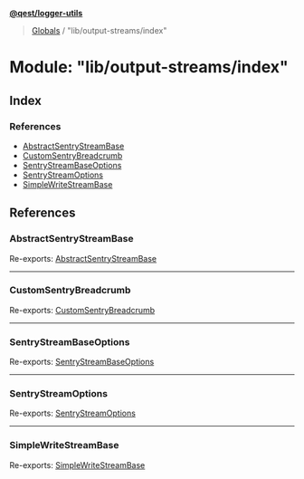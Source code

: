 **[@qest/logger-utils](../README.md)**

> [Globals](../README.md) / "lib/output-streams/index"

# Module: "lib/output-streams/index"

## Index

### References

* [AbstractSentryStreamBase](_lib_output_streams_index_.md#abstractsentrystreambase)
* [CustomSentryBreadcrumb](_lib_output_streams_index_.md#customsentrybreadcrumb)
* [SentryStreamBaseOptions](_lib_output_streams_index_.md#sentrystreambaseoptions)
* [SentryStreamOptions](_lib_output_streams_index_.md#sentrystreamoptions)
* [SimpleWriteStreamBase](_lib_output_streams_index_.md#simplewritestreambase)

## References

### AbstractSentryStreamBase

Re-exports: [AbstractSentryStreamBase](../classes/_lib_output_streams_sentry_stream_base_index_.abstractsentrystreambase.md)

___

### CustomSentryBreadcrumb

Re-exports: [CustomSentryBreadcrumb](../interfaces/_lib_output_streams_sentry_stream_base_interfaces_.customsentrybreadcrumb.md)

___

### SentryStreamBaseOptions

Re-exports: [SentryStreamBaseOptions](../interfaces/_lib_output_streams_sentry_stream_base_interfaces_.sentrystreambaseoptions.md)

___

### SentryStreamOptions

Re-exports: [SentryStreamOptions](../interfaces/_lib_output_streams_interfaces_.sentrystreamoptions.md)

___

### SimpleWriteStreamBase

Re-exports: [SimpleWriteStreamBase](../classes/_lib_output_streams_simple_write_stream_base_index_.simplewritestreambase.md)
